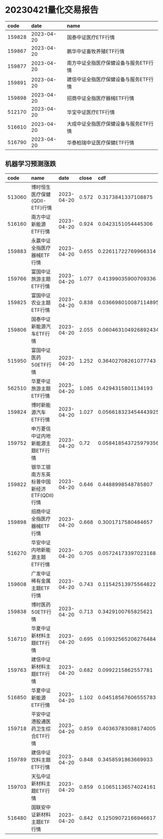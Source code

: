 # 20230421量化交易报告
 | code | date | name | 
 | :----- | :----- | :----- | 
 | 159828 | 2023-04-20 | 国泰中证医疗ETF行情 | 
 | 159867 | 2023-04-20 | 鹏华中证畜牧养殖ETF行情 | 
 | 159877 | 2023-04-20 | 南方中证全指医疗保健设备与服务ETF行情 | 
 | 159891 | 2023-04-20 | 建信中证全指医疗保健设备与服务ETF行情 | 
 | 159898 | 2023-04-20 | 招商中证全指医疗器械ETF行情 | 
 | 512170 | 2023-04-20 | 华宝中证医疗ETF行情 | 
 | 516610 | 2023-04-20 | 大成中证全指医疗保健设备与服务ETF行情 | 
 | 516790 | 2023-04-20 | 华泰柏瑞中证医疗保健ETF行情 | 

## 机器学习预测涨跌
 | code | name | date | close | cdf | y_pred | y_pred_prob | scale | 
 | :----- | :----- | :----- | :----- | :----- | :----- | :----- | :----- | 
 | 513060 | 博时恒生医疗保健(QDII-ETF)行情 | 2023-04-20 | 0.572 | 0.3173841337108875 | 1 | 0.9049434194697249 | 69.51 | 
 | 516160 | 南方中证新能源ETF行情 | 2023-04-20 | 0.924 | 0.0423151054445306 | 1 | 0.946610086188121 | 28.19 | 
 | 159883 | 永赢中证全指医疗器械ETF行情 | 2023-04-20 | 0.655 | 0.22611722769966314 | 1 | 0.9441144194244752 | 22.83 | 
 | 159766 | 富国中证旅游主题ETF行情 | 2023-04-20 | 1.077 | 0.41399035900709336 | 1 | 0.982087648880548 | 19.41 | 
 | 159825 | 富国中证农业主题ETF行情 | 2023-04-20 | 0.838 | 0.036698010087114895 | 1 | 0.9425163737086477 | 19.23 | 
 | 159806 | 国泰中证新能源汽车ETF行情 | 2023-04-20 | 2.055 | 0.060463104926892434 | 1 | 0.9154259632030112 | 15.58 | 
 | 515950 | 富国中证医药50ETF行情 | 2023-04-20 | 1.252 | 0.36402708261077743 | 1 | 0.9450470843626853 | 7.25 | 
 | 562510 | 华夏中证旅游主题ETF行情 | 2023-04-20 | 1.085 | 0.4294315801134193 | 1 | 0.9449182197034879 | 5.54 | 
 | 159824 | 博时新能源汽车ETF行情 | 2023-04-20 | 1.027 | 0.056618323454443925 | 1 | 0.9322686270784099 | 2.62 | 
 | 159752 | 申万菱信中证内地新能源主题ETF行情 | 2023-04-20 | 0.72 | 0.058418543725979356 | 1 | 0.9861723730206369 | 2.24 | 
 | 159822 | 银华工银南方东英标普中国新经济ETF(QDII)行情 | 2023-04-20 | 0.646 | 0.4488998548785807 | 1 | 0.9119242987212138 | 2.07 | 
 | 159898 | 招商中证全指医疗器械ETF行情 | 2023-04-20 | 0.668 | 0.3001717580484657 | 1 | 0.9070804950946914 | 1.7 | 
 | 516270 | 华安中证内地新能源主题ETF行情 | 2023-04-20 | 0.705 | 0.05724173397023168 | 1 | 0.9610781664113432 | 1.69 | 
 | 159608 | 广发中证稀有金属主题ETF行情 | 2023-04-20 | 0.743 | 0.11542513975564822 | 1 | 0.9621018523638043 | 1.59 | 
 | 159838 | 博时医药50ETF行情 | 2023-04-20 | 0.713 | 0.3429100765825621 | 1 | 0.9245689272315696 | 1.45 | 
 | 516710 | 华夏中证新材料主题ETF行情 | 2023-04-20 | 0.695 | 0.10932565206276484 | 1 | 0.9449661281308369 | 1.12 | 
 | 159763 | 建信中证新材料主题ETF行情 | 2023-04-20 | 0.682 | 0.0992215862557781 | 1 | 0.9174521172724779 | 0.9 | 
 | 516850 | 华夏中证新能源ETF行情 | 2023-04-20 | 1.102 | 0.04518567606555783 | 1 | 0.9154930875358083 | 0.73 | 
 | 159718 | 平安中证港股通医药卫生综合ETF行情 | 2023-04-20 | 0.859 | 0.40363783088174005 | 1 | 0.9608223345149176 | 0.67 | 
 | 159789 | 建信中证饮料主题ETF行情 | 2023-04-20 | 0.848 | 0.3458591863669933 | 1 | 0.9375809417521505 | 0.62 | 
 | 159703 | 天弘中证新材料主题ETF行情 | 2023-04-20 | 0.859 | 0.10651136574024161 | 1 | 0.929316888260118 | 0.54 | 
 | 516480 | 国联安中证新材料主题ETF行情 | 2023-04-20 | 0.842 | 0.12509072166946617 | 1 | 0.9256859159199015 | 0.18 | 
